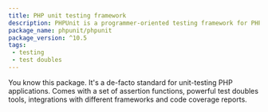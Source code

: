 ```yaml
---
title: PHP unit testing framework
description: PHPUnit is a programmer-oriented testing framework for PHP
package_name: phpunit/phpunit
package_version: ^10.5
tags:
 - testing
 - test doubles
---
```


You know this package. It's a de-facto standard for unit-testing PHP applications. Comes with a set of assertion functions, powerful test doubles tools, integrations with different frameworks and code coverage reports.

